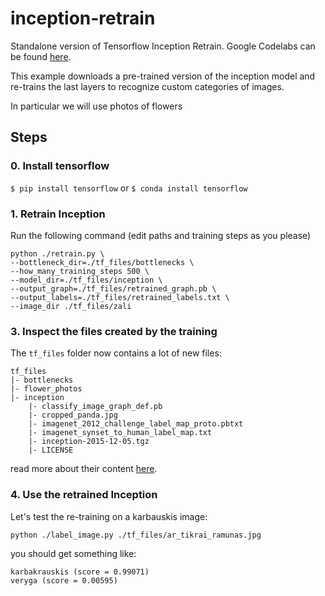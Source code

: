 # inception-retrain
Standalone version of Tensorflow Inception Retrain. Google Codelabs can be found [here](https://codelabs.developers.google.com/codelabs/tensorflow-for-poets).

This example downloads a pre-trained version of the inception model and re-trains the last layers to recognize custom categories of images. 

In particular we will use photos of flowers

## Steps

### 0. Install tensorflow

`$ pip install tensorflow` or `$ conda install tensorflow`

### 1. Retrain Inception

Run the following command (edit paths and training steps as you please)
```
python ./retrain.py \
--bottleneck_dir=./tf_files/bottlenecks \
--how_many_training_steps 500 \
--model_dir=./tf_files/inception \
--output_graph=./tf_files/retrained_graph.pb \
--output_labels=./tf_files/retrained_labels.txt \
--image_dir ./tf_files/zali
```

### 3. Inspect the files created by the training

The `tf_files` folder now contains a lot of new files:

```
tf_files
|- bottlenecks
|- flower_photos
|- inception
    |- classify_image_graph_def.pb
    |- cropped_panda.jpg
    |- imagenet_2012_challenge_label_map_proto.pbtxt
    |- imagenet_synset_to_human_label_map.txt
    |- inception-2015-12-05.tgz
    |- LICENSE
```

read more about their content [here](https://codelabs.developers.google.com/codelabs/tensorflow-for-poets).


### 4. Use the retrained Inception

Let's test the re-training on a karbauskis image:
```
python ./label_image.py ./tf_files/ar_tikrai_ramunas.jpg
```

you should get something like:
```
karbakrauskis (score = 0.99071)
veryga (score = 0.00595)
```
